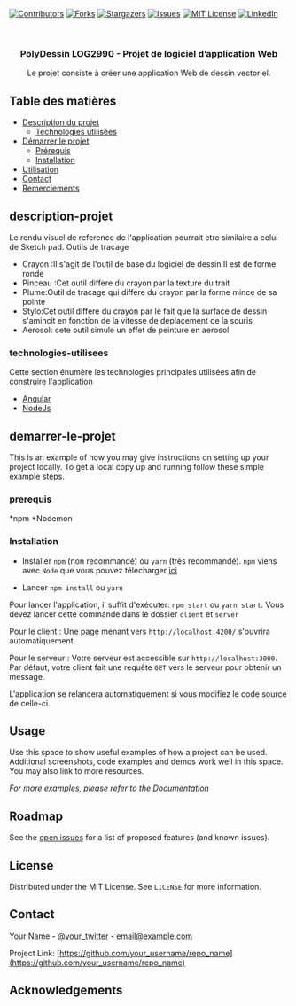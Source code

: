 <!--
*** Thanks for checking out this README Template. If you have a suggestion that would
*** make this better, please fork the repo and create a pull request or simply open
*** an issue with the tag "enhancement".
*** Thanks again! Now go create something AMAZING! :D
-->





<!-- PROJECT SHIELDS -->
<!--
*** I'm using markdown "reference style" links for readability.
*** Reference links are enclosed in brackets [ ] instead of parentheses ( ).
*** See the bottom of this document for the declaration of the reference variables
*** for contributors-url, forks-url, etc. This is an optional, concise syntax you may use.
*** https://www.markdownguide.org/basic-syntax/#reference-style-links
-->
[![Contributors][contributors-shield]][contributors-url]
[![Forks][forks-shield]][forks-url]
[![Stargazers][stars-shield]][stars-url]
[![Issues][issues-shield]][issues-url]
[![MIT License][license-shield]][license-url]
[![LinkedIn][linkedin-shield]][linkedin-url]



<!-- PROJECT LOGO -->
<br />
<p align="center">

  <h3 align="center">PolyDessin LOG2990  - Projet de logiciel d’application Web</h3>

  <p align="center">
    Le projet consiste à créer une application Web de dessin vectoriel. 
  </p>
</p>



<!-- TABLE OF CONTENTS -->
## Table des matières

* [Description du projet](#description-projet)
  * [Technologies utilisées](#technologies-utilisees)
* [Démarrer le projet](#demarrer-le-projet)
  * [Prérequis](#prerequis)
  * [Installation](#installation)
* [Utilisation](#usage)
* [Contact](#contact)
* [Remerciements](#acknowledgements)



<!-- ABOUT THE PROJECT -->
## description-projet

Le rendu visuel de reference de l'application pourrait etre similaire a celui de Sketch pad.
Outils de tracage
* Crayon :Il s'agit de l'outil de base du logiciel de dessin.Il est de forme ronde
* Pinceau :Cet outil differe du crayon par la texture du trait
* Plume:Outil de tracage qui differe du crayon par la forme mince de sa pointe
* Stylo:Cet outil differe du crayon par le fait que la surface de dessin s'amincit en fonction de la vitesse de deplacement de la souris
* Aerosol: cete outil simule un effet de peinture en aerosol

### technologies-utilisees
Cette section énumère les technologies principales utilisées afin de construire l'application
* [Angular](https://angular.io)
* [NodeJs](https://nodejs.org/)



<!-- GETTING STARTED -->
## demarrer-le-projet

This is an example of how you may give instructions on setting up your project locally.
To get a local copy up and running follow these simple example steps.

### prerequis

*npm
*Nodemon

### Installation

- Installer `npm` (non recommandé) ou `yarn` (très recommandé). `npm` viens avec `Node` que vous pouvez télecharger [ici](https://nodejs.org/en/download/)

- Lancer `npm install` ou `yarn`

Pour lancer l'application, il suffit d'exécuter: `npm start` ou `yarn start`. Vous devez lancer cette commande dans le dossier `client` et `server`

Pour le client : 
    Une page menant vers `http://localhost:4200/` s'ouvrira automatiquement.

Pour le serveur :
    Votre serveur est accessible sur `http://localhost:3000`. Par défaut, votre client fait une requête `GET` vers le serveur pour obtenir un message.


L'application se relancera automatiquement si vous modifiez le code source de celle-ci.



<!-- USAGE EXAMPLES -->
## Usage

Use this space to show useful examples of how a project can be used. Additional screenshots, code examples and demos work well in this space. You may also link to more resources.

_For more examples, please refer to the [Documentation](https://example.com)_



<!-- ROADMAP -->
## Roadmap

See the [open issues](https://github.com/othneildrew/Best-README-Template/issues) for a list of proposed features (and known issues).




<!-- LICENSE -->
## License

Distributed under the MIT License. See `LICENSE` for more information.



<!-- CONTACT -->
## Contact

Your Name - [@your_twitter](https://twitter.com/your_username) - email@example.com

Project Link: [https://github.com/your_username/repo_name](https://github.com/your_username/repo_name)



<!-- ACKNOWLEDGEMENTS -->
## Acknowledgements





<!-- MARKDOWN LINKS & IMAGES -->
<!-- https://www.markdownguide.org/basic-syntax/#reference-style-links -->
[contributors-shield]: https://img.shields.io/github/contributors/othneildrew/Best-README-Template.svg?style=flat-square
[contributors-url]: https://github.com/othneildrew/Best-README-Template/graphs/contributors
[forks-shield]: https://img.shields.io/github/forks/othneildrew/Best-README-Template.svg?style=flat-square
[forks-url]: https://github.com/othneildrew/Best-README-Template/network/members
[stars-shield]: https://img.shields.io/github/stars/othneildrew/Best-README-Template.svg?style=flat-square
[stars-url]: https://github.com/othneildrew/Best-README-Template/stargazers
[issues-shield]: https://img.shields.io/github/issues/othneildrew/Best-README-Template.svg?style=flat-square
[issues-url]: https://github.com/othneildrew/Best-README-Template/issues
[license-shield]: https://img.shields.io/github/license/othneildrew/Best-README-Template.svg?style=flat-square
[license-url]: https://github.com/othneildrew/Best-README-Template/blob/master/LICENSE.txt
[linkedin-shield]: https://img.shields.io/badge/-LinkedIn-black.svg?style=flat-square&logo=linkedin&colorB=555
[linkedin-url]: https://linkedin.com/in/othneildrew
[product-screenshot]: images/screenshot.png
